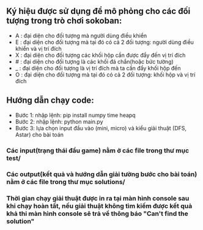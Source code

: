 ## Ký hiệu được sử dụng để mô phỏng cho các đối tượng trong trò chơi sokoban:

- A : đại diện cho đối tượng mà người dùng điều khiển
- E : đại diện cho đối tượng mà tại đó có cả 2 đối tượng: người dùng điều khiển và vị trí đích
- X : đại diện cho đối tượng các khối hộp cần được đẩy đến vị trí đích
- \# : đại diện cho đối tượng là các khối đá chắn(hoặc bức tường)
- \_ : đại diện cho đối tượng là vị trí đích mà ta cần đẩy khối hộp đến
- O : đại diện cho đối tượng mà tại đó có cả 2 đối tượng: khối hộp và vị trí đích

## Hướng dẫn chạy code:

- Bước 1: nhập lệnh: pip install numpy time heapq
- Bước 2: nhập lệnh: python main.py
- Bước 3: lựa chọn input đầu vào (mini, micro) và kiểu giải thuật (DFS, Astar) cho bài toán

### Các input(trạng thái đầu game) nằm ở các file trong thư mục test/

### Các output(kết quả và hướng dẫn giải tường bước cho bài toán) nằm ở các file trong thư mục solutions/

### Thời gian chạy giải thuật được in ra tại màn hình console sau khi chạy hoàn tất, nếu giải thuật không tìm kiếm được kết quả khả thi màn hình console sẽ trả về thông báo "Can't find the solution"
